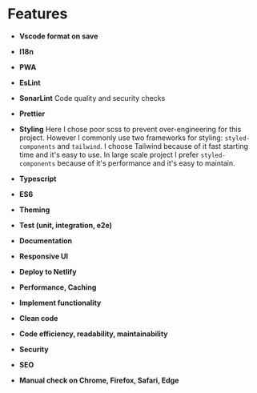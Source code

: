 # Features

- **Vscode format on save**
- **I18n**
- **PWA**
- **EsLint**
- **SonarLint**
    Code quality and security checks
- **Prettier**
- **Styling**
    Here I chose poor scss to prevent over-engineering for this project. However I commonly use two frameworks for styling: `styled-components` and `tailwind`. I choose Tailwind because of it fast starting time and it's easy to use. In large scale project I prefer `styled-components` because of it's performance and it's easy to maintain. 

- **Typescript**
- **ES6**
- **Theming**
- **Test (unit, integration, e2e)**
- **Documentation**
- **Responsive UI**
- **Deploy to Netlify**
- **Performance, Caching**

- **Implement functionality**
- **Clean code**
- **Code efficiency, readability, maintainability**
- **Security**
- **SEO**
- **Manual check on Chrome, Firefox, Safari, Edge**



